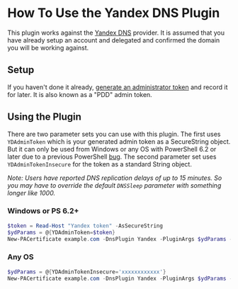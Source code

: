 # How To Use the Yandex DNS Plugin

This plugin works against the [Yandex DNS](https://connect.yandex.com) provider. It is assumed that you have already setup an account and delegated and confirmed the domain you will be working against.

## Setup

If you haven't done it already, [generate an administrator token](https://pddimp.yandex.ru/api2/admin/get_token) and record it for later. It is also known as a "PDD" admin token.

## Using the Plugin

There are two parameter sets you can use with this plugin. The first uses `YDAdminToken` which is your generated admin token as a SecureString object. But it can only be used from Windows or any OS with PowerShell 6.2 or later due to a previous PowerShell [bug](https://github.com/PowerShell/PowerShell/issues/1654). The second parameter set uses `YDAdminTokenInsecure` for the token as a standard String object.

*Note: Users have reported DNS replication delays of up to 15 minutes. So you may have to override the default `DNSSleep` parameter with something longer like 1000.*

### Windows or PS 6.2+

```powershell
$token = Read-Host "Yandex token" -AsSecureString
$ydParams = @{YDAdminToken=$token}
New-PACertificate example.com -DnsPlugin Yandex -PluginArgs $ydParams -DNSSleep 1000
```

### Any OS

```powershell
$ydParams = @{YDAdminTokenInsecure='xxxxxxxxxxxx'}
New-PACertificate example.com -DnsPlugin Yandex -PluginArgs $ydParams -DNSSleep 1000
```
